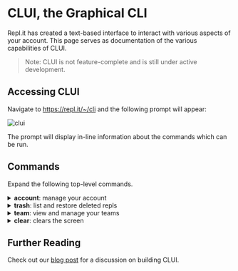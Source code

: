 # CLUI, the Graphical CLI
Repl.it has created a text-based interface to interact with various aspects of your account. This page serves as documentation of the various capabilities of CLUI.

> Note: CLUI is not feature-complete and is still under active development. 

## Accessing CLUI

Navigate to https://repl.it/~/cli and the following prompt will appear:

![clui](/images/misc/clui.png)

The prompt will display in-line information about the commands which can be run.

## Commands
Expand the following top-level commands.

<details>
  <summary><b>account</b>: manage your account</summary>

  `account view-warns` <br>
  View warnings you have been issued.

  `account languages` <br>
  Manage your language preferences.

  `account change-username` <br>
  Change your username (this can only be done once).
</details>

<details>
  <summary><b>trash</b>: list and restore deleted repls</summary>

  `trash restore --title $title` <br>
  Restore a deleted repl by its title. If multiple repls exist with the same name, the most recently deleted repl will be restored.

  `trash view` <br>
  View your most recently deleted repls.

</details>

<details>
  <summary><b>team</b>: view and manage your teams</summary>

  `view` <br>
  View the members of your team
  
  `transfer-repl` <br>
  Transfer an own repl to team

</details>

<details>
  <summary><b>clear</b>: clears the screen</summary>

  `clear` <br>
  Clears screen.
</details>

## Further Reading
Check out our [blog post](https://blog.repl.it/clui) for a discussion on building CLUI.
